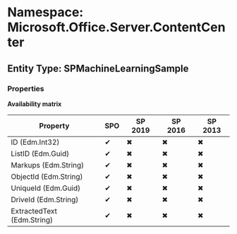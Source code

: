 # Namespace: Microsoft.Office.Server.ContentCenter
## Entity Type: SPMachineLearningSample

### Properties

**Availability matrix**

Property | SPO | SP 2019 | SP 2016 | SP 2013
----------|-----|---------|---------|--------
ID (Edm.Int32) | ✔ | ✖ | ✖ | ✖
ListID (Edm.Guid) | ✔ | ✖ | ✖ | ✖
Markups (Edm.String) | ✔ | ✖ | ✖ | ✖
ObjectId (Edm.String) | ✔ | ✖ | ✖ | ✖
UniqueId (Edm.Guid) | ✔ | ✖ | ✖ | ✖
DriveId (Edm.String) | ✔ | ✖ | ✖ | ✖
ExtractedText (Edm.String) | ✔ | ✖ | ✖ | ✖

